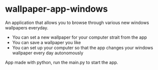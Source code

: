 # wallpaper-app-windows
An application that allows you to browse through various new windows wallpapers everyday. 
- You can set a new wallpaper for your computer strait from the app
- You can save a wallpaper you like
- You can set up your computer so that the app changes your windows wallpaper every day autonomously

App made with python, run the main.py to start the app. 
